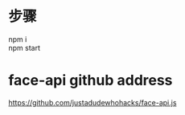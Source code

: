 # 步骤
npm i
<br/>
npm start

# face-api github address

https://github.com/justadudewhohacks/face-api.js
